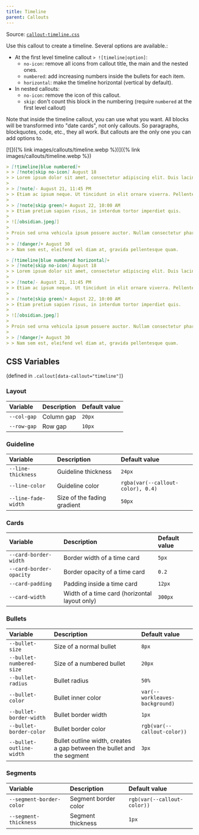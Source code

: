 ```yaml
---
title: Timeline
parent: Callouts
---
```


Source: [`callout-timeline.css`](https://github.com/ElsaTam/obsidian-fancy-a-story/blob/main/snippets/editor/callouts/callout-timeline.css)

Use this callout to create a timeline. Several options are available.:
- At the first level timeline callout `> ![timeline|option]`:
  - `no-icon`: remove all icons from callout title, the main and the nested ones.
  - `numbered`: add increasing numbers inside the bullets for each item.
  - `horizontal`: make the timeline horizontal (vertical by default).
- In nested callouts:
  - `no-icon`: remove the icon of this callout.
  - `skip`: don't count this block in the numbering (require `numbered` at the first level callout)

Note that inside the timeline callout, you can use what you want. All blocks will be transformed into "date cards", not only callouts. So paragraphs, blockquotes, code, etc., they all work. But callouts are the only one you can add options to.

[![]({% link images/callouts/timeline.webp %})]({% link images/callouts/timeline.webp %})

```markdown
> [!timeline|blue numbered]+
> > [!note|skip no-icon] August 18
> > Lorem ipsum dolor sit amet, consectetur adipiscing elit. Duis lacinia posuere fermentum
> 
> > [!note]- August 21, 11:45 PM
> > Etiam ac ipsum neque. Ut tincidunt in elit ornare viverra. Pellentesque auctor mi lectus.
> 
> > [!note|skip green]+ August 22, 10:00 AM
> > Etiam pretium sapien risus, in interdum tortor imperdiet quis.
> 
> ![[obsidian.jpeg]]
> 
> Proin sed urna vehicula ipsum posuere auctor. Nullam consectetur pharetra justo, eget sollicitudin mauris finibus et.
> 
> > [!danger]+ August 30
> > Nam sem est, eleifend vel diam at, gravida pellentesque quam.

> [!timeline|blue numbered horizontal]+
> > [!note|skip no-icon] August 18
> > Lorem ipsum dolor sit amet, consectetur adipiscing elit. Duis lacinia posuere fermentum
> 
> > [!note]- August 21, 11:45 PM
> > Etiam ac ipsum neque. Ut tincidunt in elit ornare viverra. Pellentesque auctor mi lectus.
> 
> > [!note|skip green]+ August 22, 10:00 AM
> > Etiam pretium sapien risus, in interdum tortor imperdiet quis.
> 
> ![[obsidian.jpeg]]
> 
> Proin sed urna vehicula ipsum posuere auctor. Nullam consectetur pharetra justo, eget sollicitudin mauris finibus et.
> 
> > [!danger]+ August 30
> > Nam sem est, eleifend vel diam at, gravida pellentesque quam.
```

## CSS Variables

(defined in `.callout[data-callout="timeline"]`)

### Layout

| Variable | Description | Default value |
|:---------|:------------|:--------------|
| `--col-gap` | Column gap | `20px` |
| `--row-gap` | Row gap | `10px` |

### Guideline

| Variable | Description | Default value |
|:---------|:------------|:--------------|
| `--line-thickness` | Guideline thickness | `24px` |
| `--line-color` | Guideline color | `rgba(var(--callout-color), 0.4)` |
| `--line-fade-width` | Size of the fading gradient | `50px` |

### Cards

| Variable | Description | Default value |
|:---------|:------------|:--------------|
| `--card-border-width` | Border width of a time card | `5px` |
| `--card-border-opacity` | Border opacity of a time card | `0.2` |
| `--card-padding` | Padding inside a time card | `12px` |
| `--card-width` | Width of a time card (horizontal layout only) | `300px` |

### Bullets

| Variable | Description | Default value |
|:---------|:------------|:--------------|
| `--bullet-size` | Size of a normal bullet | `8px` |
| `--bullet-numbered-size` | Size of a numbered bullet | `20px` |
| `--bullet-radius` | Bullet radius | `50%` |
| `--bullet-color` | Bullet inner color | `var(--workleaves-background)` |
| `--bullet-border-width` | Bullet border width | `1px` |
| `--bullet-border-color` | Bullet border color | `rgb(var(--callout-color))` |
| `--bullet-outline-width` | Bullet outline width, creates a gap between the bullet and the segment | `3px` |

### Segments

| Variable | Description | Default value |
|:---------|:------------|:--------------|
| `--segment-border-color` | Segment border color | `rgb(var(--callout-color))` |
| `--segment-thickness` | Segment thickness | `1px` |